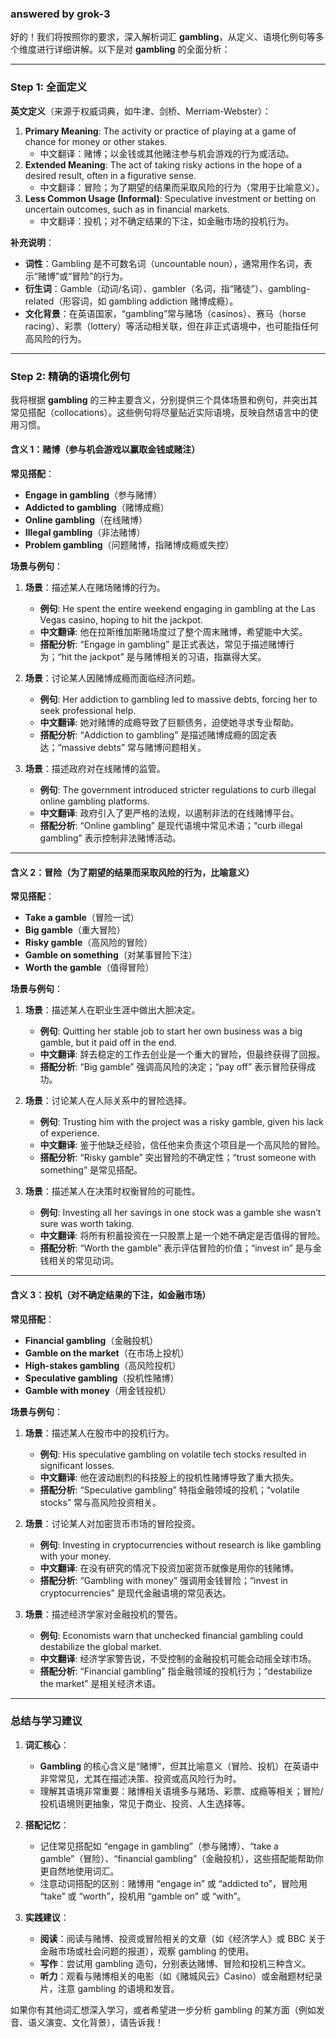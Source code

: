 ### answered by grok-3
好的！我们将按照你的要求，深入解析词汇 **gambling**，从定义、语境化例句等多个维度进行详细讲解。以下是对 **gambling** 的全面分析：

---

### Step 1: 全面定义

**英文定义**（来源于权威词典，如牛津、剑桥、Merriam-Webster）：
1. **Primary Meaning**: The activity or practice of playing at a game of chance for money or other stakes.
   - 中文翻译：赌博；以金钱或其他赌注参与机会游戏的行为或活动。
2. **Extended Meaning**: The act of taking risky actions in the hope of a desired result, often in a figurative sense.
   - 中文翻译：冒险；为了期望的结果而采取风险的行为（常用于比喻意义）。
3. **Less Common Usage (Informal)**: Speculative investment or betting on uncertain outcomes, such as in financial markets.
   - 中文翻译：投机；对不确定结果的下注，如金融市场的投机行为。

**补充说明**：
- **词性**：Gambling 是不可数名词（uncountable noun），通常用作名词，表示“赌博”或“冒险”的行为。
- **衍生词**：Gamble（动词/名词）、gambler（名词，指“赌徒”）、gambling-related（形容词，如 gambling addiction 赌博成瘾）。
- **文化背景**：在英语国家，“gambling”常与赌场（casinos）、赛马（horse racing）、彩票（lottery）等活动相关联，但在非正式语境中，也可能指任何高风险的行为。

---

### Step 2: 精确的语境化例句

我将根据 **gambling** 的三种主要含义，分别提供三个具体场景和例句，并突出其常见搭配（collocations）。这些例句将尽量贴近实际语境，反映自然语言中的使用习惯。

#### 含义 1：赌博（参与机会游戏以赢取金钱或赌注）

**常见搭配**：
- **Engage in gambling**（参与赌博）
- **Addicted to gambling**（赌博成瘾）
- **Online gambling**（在线赌博）
- **Illegal gambling**（非法赌博）
- **Problem gambling**（问题赌博，指赌博成瘾或失控）

**场景与例句**：
1. **场景**：描述某人在赌场赌博的行为。
   - **例句**: He spent the entire weekend engaging in gambling at the Las Vegas casino, hoping to hit the jackpot.
   - **中文翻译**: 他在拉斯维加斯赌场度过了整个周末赌博，希望能中大奖。
   - **搭配分析**: “Engage in gambling” 是正式表达，常见于描述赌博行为；“hit the jackpot” 是与赌博相关的习语，指赢得大奖。

2. **场景**：讨论某人因赌博成瘾而面临经济问题。
   - **例句**: Her addiction to gambling led to massive debts, forcing her to seek professional help.
   - **中文翻译**: 她对赌博的成瘾导致了巨额债务，迫使她寻求专业帮助。
   - **搭配分析**: “Addiction to gambling” 是描述赌博成瘾的固定表达；“massive debts” 常与赌博问题相关。

3. **场景**：描述政府对在线赌博的监管。
   - **例句**: The government introduced stricter regulations to curb illegal online gambling platforms.
   - **中文翻译**: 政府引入了更严格的法规，以遏制非法的在线赌博平台。
   - **搭配分析**: “Online gambling” 是现代语境中常见术语；“curb illegal gambling” 表示控制非法赌博活动。

---

#### 含义 2：冒险（为了期望的结果而采取风险的行为，比喻意义）

**常见搭配**：
- **Take a gamble**（冒险一试）
- **Big gamble**（重大冒险）
- **Risky gamble**（高风险的冒险）
- **Gamble on something**（对某事冒险下注）
- **Worth the gamble**（值得冒险）

**场景与例句**：
1. **场景**：描述某人在职业生涯中做出大胆决定。
   - **例句**: Quitting her stable job to start her own business was a big gamble, but it paid off in the end.
   - **中文翻译**: 辞去稳定的工作去创业是一个重大的冒险，但最终获得了回报。
   - **搭配分析**: “Big gamble” 强调高风险的决定；“pay off” 表示冒险获得成功。

2. **场景**：讨论某人在人际关系中的冒险选择。
   - **例句**: Trusting him with the project was a risky gamble, given his lack of experience.
   - **中文翻译**: 鉴于他缺乏经验，信任他来负责这个项目是一个高风险的冒险。
   - **搭配分析**: “Risky gamble” 突出冒险的不确定性；“trust someone with something” 是常见搭配。

3. **场景**：描述某人在决策时权衡冒险的可能性。
   - **例句**: Investing all her savings in one stock was a gamble she wasn’t sure was worth taking.
   - **中文翻译**: 将所有积蓄投资在一只股票上是一个她不确定是否值得的冒险。
   - **搭配分析**: “Worth the gamble” 表示评估冒险的价值；“invest in” 是与金钱相关的常见动词。

---

#### 含义 3：投机（对不确定结果的下注，如金融市场）

**常见搭配**：
- **Financial gambling**（金融投机）
- **Gamble on the market**（在市场上投机）
- **High-stakes gambling**（高风险投机）
- **Speculative gambling**（投机性赌博）
- **Gamble with money**（用金钱投机）

**场景与例句**：
1. **场景**：描述某人在股市中的投机行为。
   - **例句**: His speculative gambling on volatile tech stocks resulted in significant losses.
   - **中文翻译**: 他在波动剧烈的科技股上的投机性赌博导致了重大损失。
   - **搭配分析**: “Speculative gambling” 特指金融领域的投机；“volatile stocks” 常与高风险投资相关。

2. **场景**：讨论某人对加密货币市场的冒险投资。
   - **例句**: Investing in cryptocurrencies without research is like gambling with your money.
   - **中文翻译**: 在没有研究的情况下投资加密货币就像是用你的钱赌博。
   - **搭配分析**: “Gambling with money” 强调用金钱冒险；“invest in cryptocurrencies” 是现代金融语境的常见表达。

3. **场景**：描述经济学家对金融投机的警告。
   - **例句**: Economists warn that unchecked financial gambling could destabilize the global market.
   - **中文翻译**: 经济学家警告说，不受控制的金融投机可能会动摇全球市场。
   - **搭配分析**: “Financial gambling” 指金融领域的投机行为；“destabilize the market” 是相关经济术语。

---

### 总结与学习建议

1. **词汇核心**：
   - **Gambling** 的核心含义是“赌博”，但其比喻意义（冒险、投机）在英语中非常常见，尤其在描述决策、投资或高风险行为时。
   - 理解其语境非常重要：赌博相关语境多与赌场、彩票、成瘾等相关；冒险/投机语境则更抽象，常见于商业、投资、人生选择等。

2. **搭配记忆**：
   - 记住常见搭配如 “engage in gambling”（参与赌博）、“take a gamble”（冒险）、“financial gambling”（金融投机），这些搭配能帮助你更自然地使用词汇。
   - 注意动词搭配的区别：赌博用 “engage in” 或 “addicted to”，冒险用 “take” 或 “worth”，投机用 “gamble on” 或 “with”。

3. **实践建议**：
   - **阅读**：阅读与赌博、投资或冒险相关的文章（如《经济学人》或 BBC 关于金融市场或社会问题的报道），观察 gambling 的使用。
   - **写作**：尝试用 gambling 造句，分别表达赌博、冒险和投机三种含义。
   - **听力**：观看与赌博相关的电影（如《赌城风云》Casino）或金融题材纪录片，注意 gambling 的语境和发音。

如果你有其他词汇想深入学习，或者希望进一步分析 gambling 的某方面（例如发音、语义演变、文化背景），请告诉我！